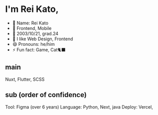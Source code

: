 # I'm Rei Kato, 
- 👋 Name: Rei Kato
- 👀 Frontend, Mobile
- 🎂 2003/10/21, grad.24
- 💞️ I like Web Design, Frontend
- 😄 Pronouns: he/him
- ⚡ Fun fact: Game, Cat🐈‍⬛

## main
Nuxt, Flutter, SCSS

## sub (order of confidence)
Tool: Figma (over 6 years)
Language: Python, Next, java
Deploy: Vercel,

<!---
kato-rei24-fixer/kato-rei24-fixer is a ✨ special ✨ repository because its `README.md` (this file) appears on your GitHub profile.
You can click the Preview link to take a look at your changes.
--->
